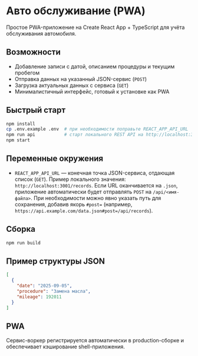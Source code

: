 # Авто обслуживание (PWA)

Простое PWA-приложение на Create React App + TypeScript для учёта обслуживания автомобиля.

## Возможности
- Добавление записи с датой, описанием процедуры и текущим пробегом
- Отправка данных на указанный JSON-сервис (`POST`)
- Загрузка актуальных данных с сервиса (`GET`)
- Минималистичный интерфейс, готовый к установке как PWA

## Быстрый старт
```bash
npm install
cp .env.example .env  # при необходимости поправьте REACT_APP_API_URL
npm run api           # старт локального REST API на http://localhost:3001
npm start
```

## Переменные окружения
- `REACT_APP_API_URL` — конечная точка JSON-сервиса, отдающая список (`GET`). Пример локального значения: `http://localhost:3001/records`.
  Если URL оканчивается на `.json`, приложение автоматически будет отправлять `POST` на `/api/<имя-файла>`. При необходимости можно явно указать путь для сохранения, добавив якорь `#post=` (например, `https://api.example.com/data.json#post=/api/records`).

## Сборка
```bash
npm run build
```

## Пример структуры JSON
```json
[
  {
    "date": "2025-09-05",
    "procedure": "Замена масла",
    "mileage": 192011
  }
]
```

## PWA
Сервис-воркер регистрируется автоматически в production-сборке и обеспечивает кэширование shell-приложения.
